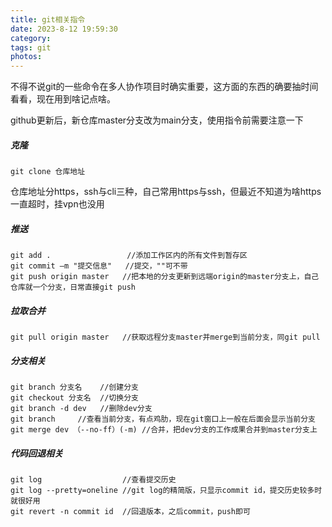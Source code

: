 ```yaml
---
title: git相关指令
date: 2023-8-12 19:59:30
category:
tags: git
photos:
---
```


不得不说git的一些命令在多人协作项目时确实重要，这方面的东西的确要抽时间看看，现在用到啥记点啥。

<!-- more -->

github更新后，新仓库master分支改为main分支，使用指令前需要注意一下

##### 克隆

```
git clone 仓库地址
```

仓库地址分https，ssh与cli三种，自己常用https与ssh，但最近不知道为啥https一直超时，挂vpn也没用

##### 推送

```
git add .                 //添加工作区内的所有文件到暂存区
git commit –m "提交信息"   //提交，""可不带
git push origin master   //把本地的分支更新到远端origin的master分支上，自己仓库就一个分支，日常直接git push
```

##### 拉取合并

```
git pull origin master   //获取远程分支master并merge到当前分支，同git pull
```

##### 分支相关

```
git branch 分支名	  //创建分支
git checkout 分支名  //切换分支
git branch -d dev	//删除dev分支
git branch	   //查看当前分支，有点鸡肋，现在git窗口上一般在后面会显示当前分支
git merge dev （--no-ff）(-m) //合并，把dev分支的工作成果合并到master分支上
```

##### 代码回退相关

```
git log                  //查看提交历史
git log --pretty=oneline //git log的精简版，只显示commit id，提交历史较多时就很好用
git revert -n commit id  //回退版本，之后commit，push即可
```

